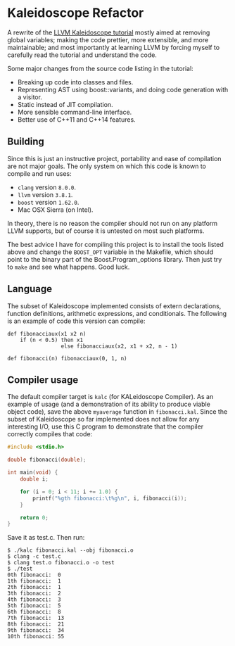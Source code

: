 Kaleidoscope Refactor
=====================

A rewrite of the [LLVM Kaleidoscope tutorial](
http://llvm.org/docs/tutorial/index.html) mostly aimed at removing global
variables; making the code prettier, more extensible, and more maintainable; and
most importantly at learning LLVM by forcing myself to carefully read the
tutorial and understand the code.

Some major changes from the source code listing in the tutorial:

 * Breaking up code into classes and files.
 * Representing AST using boost::variants, and doing code generation with a
   visitor.
 * Static instead of JIT compilation.
 * More sensible command-line interface.
 * Better use of C++11 and C++14 features.

Building
--------

Since this is just an instructive project, portability and ease of compilation
are not major goals.  The only system on which this code is known to compile and
run uses:

 * `clang` version `8.0.0`.
 * `llvm` version `3.8.1`.
 * `boost` version `1.62.0`.
 * Mac OSX Sierra (on Intel).

In theory, there is no reason the compiler should not run on any platform LLVM
supports, but of course it is untested on most such platforms.

The best advice I have for compiling this project is to install the tools listed
above and change the `BOOST_OPT` variable in the Makefile, which should point to
the binary part of the Boost.Program\_options library.  Then just try to `make`
and see what happens.  Good luck.

Language
--------

The subset of Kaleidoscope implemented consists of extern declarations, function
definitions, arithmetic expressions, and conditionals.  The following is an
example of code this version can compile:

```
def fibonacciaux(x1 x2 n)
    if (n < 0.5) then x1
                 else fibonacciaux(x2, x1 + x2, n - 1)

def fibonacci(n) fibonacciaux(0, 1, n)
```

Compiler usage
--------------

The default compiler target is `kalc` (for KALeidoscope Compiler).  As an
example of usage (and a demonstration of its ability to produce viable object
code), save the above `myaverage` function in `fibonacci.kal`.  Since the subset
of Kaleidoscope so far implemented does not allow for any interesting I/O, use
this C program to demonstrate that the compiler correctly compiles that code:

```c
#include <stdio.h>

double fibonacci(double);

int main(void) {
    double i;

    for (i = 0; i < 11; i += 1.0) {
        printf("%gth fibonacci:\t%g\n", i, fibonacci(i));
    }

    return 0;
}

```

Save it as test.c.  Then run:

```
$ ./kalc fibonacci.kal --obj fibonacci.o
$ clang -c test.c
$ clang test.o fibonacci.o -o test
$ ./test
0th fibonacci:	0
1th fibonacci:	1
2th fibonacci:	1
3th fibonacci:	2
4th fibonacci:	3
5th fibonacci:	5
6th fibonacci:	8
7th fibonacci:	13
8th fibonacci:	21
9th fibonacci:	34
10th fibonacci:	55
```
